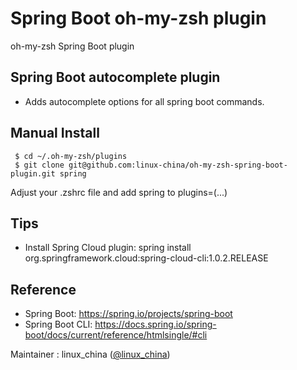 # Spring Boot oh-my-zsh plugin
oh-my-zsh Spring Boot plugin

## Spring Boot autocomplete plugin

- Adds autocomplete options for all spring boot commands.

## Manual Install

     $ cd ~/.oh-my-zsh/plugins
     $ git clone git@github.com:linux-china/oh-my-zsh-spring-boot-plugin.git spring

Adjust your .zshrc file and add spring to plugins=(...)

## Tips

* Install Spring Cloud plugin: spring install org.springframework.cloud:spring-cloud-cli:1.0.2.RELEASE

## Reference

* Spring Boot: https://spring.io/projects/spring-boot
* Spring Boot CLI: https://docs.spring.io/spring-boot/docs/current/reference/htmlsingle/#cli

Maintainer : linux_china ([@linux_china](https://twitter.com/linux_china))

